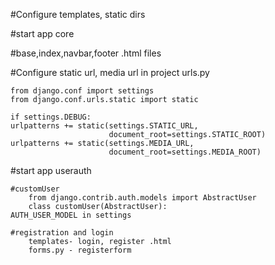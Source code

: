 #Configure templates, static dirs

#start app core

#base,index,navbar,footer .html files

#Configure static url, media url in project urls.py

    from django.conf import settings
    from django.conf.urls.static import static

    if settings.DEBUG:
    urlpatterns += static(settings.STATIC_URL,
                          document_root=settings.STATIC_ROOT)
    urlpatterns += static(settings.MEDIA_URL,
                          document_root=settings.MEDIA_ROOT)

#start app userauth
    
    #customUser
        from django.contrib.auth.models import AbstractUser
        class customUser(AbstractUser):
    AUTH_USER_MODEL in settings

    #registration and login
        templates- login, register .html
        forms.py - registerform


